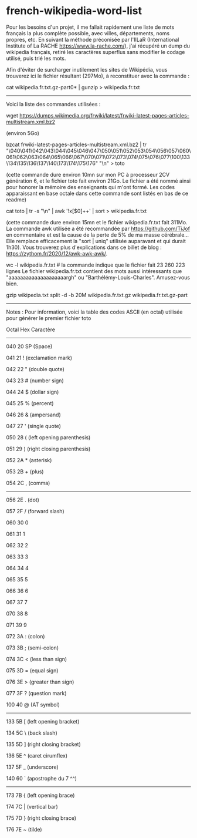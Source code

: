 # french-wikipedia-word-list

Pour les besoins d'un projet, il me fallait rapidement une liste de mots français la plus complète possible, avec villes, départements, noms propres, etc. En suivant la méthode préconisée par l'IILaR (International Institute of La RACHE https://www.la-rache.com/), j'ai récupéré un dump du wikipedia français, retiré les  caractères superflus sans modifier le codage utilisé, puis trié les mots.

Afin d'éviter de surcharger inutilement les sites de Wikipédia, vous trouverez ici le fichier résultant (297Mo), à reconstituer avec la commande :

cat wikipedia.fr.txt.gz-part0* | gunzip > wikipedia.fr.txt

---------------------------------------

Voici la liste des commandes utilisées :

wget https://dumps.wikimedia.org/frwiki/latest/frwiki-latest-pages-articles-multistream.xml.bz2

(environ 5Go)

bzcat frwiki-latest-pages-articles-multistream.xml.bz2 | tr "\040\041\042\043\044\045\046\047\050\051\052\053\054\056\057\060\061\062\063\064\065\066\067\070\071\072\073\074\075\076\077\100\133\134\135\136\137\140\173\174\175\176" "\n" > toto

(cette commande dure environ 10mn sur mon PC à processeur 2CV génération 6, et le fichier toto fait environ 21Go. Le fichier a été nommé ainsi pour honorer la mémoire des enseignants qui m'ont formé. Les codes apparaissant en base octale dans cette commande sont listés en bas de ce readme)

cat toto | tr -s "\n" | awk '!x[$0]++' | sort > wikipedia.fr.txt

(cette commande dure environ 15mn et le fichier wikipedia.fr.txt fait 311Mo. La commande awk utilisée a été recommandée par https://github.com/TiJof en commentaire et est la cause de la perte de 5% de ma masse cérébrale... Elle remplace efficacement la "sort | uniq" utilisée auparavant et qui durait 1h30). Vous trouverez plus d'explications dans ce billet de blog : https://zythom.fr/2020/12/awk-awk-awk/.

wc -l wikipedia.fr.txt # la commande indique que le fichier fait 23 260 223 lignes
Le fichier wikipedia.fr.txt contient des mots aussi intéressants que "aaaaaaaaaaaaaaaaaaaargh" ou "Barthélémy-Louis-Charles". Amusez-vous bien.

gzip wikipedia.txt
split -d -b 20M wikipedia.fr.txt.gz wikipedia.fr.txt.gz-part

-------------------------------------

Notes : Pour information, voici la table des codes ASCII (en octal) utilisée pour générer le premier fichier toto

Octal Hex Caractère

----- --- ---------

040 20 SP (Space)

041 21 ! (exclamation mark)

042 22 " (double quote)

043 23 # (number sign)

044 24 $ (dollar sign)

045 25 % (percent)

046 26 & (ampersand)

047 27 ' (single quote)

050 28 ( (left opening parenthesis)

051 29 ) (right closing parenthesis)

052 2A * (asterisk)

053 2B + (plus)

054 2C , (comma)

--------------------------------

056 2E . (dot)

057 2F / (forward slash)

060 30 0

061 31 1

062 32 2

063 33 3

064 34 4

065 35 5

066 36 6

067 37 7

070 38 8

071 39 9

072 3A : (colon)

073 3B ; (semi-colon)

074 3C < (less than sign)

075 3D = (equal sign)

076 3E > (greater than sign)

077 3F ? (question mark)

100 40 @ (AT symbol)

--------------------------------

133 5B [ (left opening bracket)

134 5C \ (back slash)

135 5D ] (right closing bracket)

136 5E ^ (caret cirumflex)

137 5F _ (underscore)

140 60 ` (apostrophe du 7 ^^)

--------------------------------

173 7B { (left opening brace)

174 7C | (vertical bar)

175 7D } (right closing brace)

176 7E ~ (tilde)



